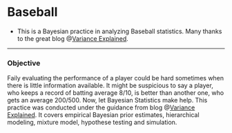 # Baseball
+ This is a Bayesian practice in analyzing Baseball statistics. Many thanks to the great blog @[Variance Explained](http://varianceexplained.org/).

------------
### Objective
Faily evaluating the performance of a player could be hard sometimes when there is little information available. It might be suspicious to say a player, who keeps a record of batting average 8/10, is better than another one, who gets an average 200/500. Now, let Bayesian Statistics make help. This practice was conducted under the guidance from blog @[Variance Explained](http://varianceexplained.org/). It covers empirical Bayesian prior estimates, hierarchical modeling, mixture model, hypothese testing and simulation.

